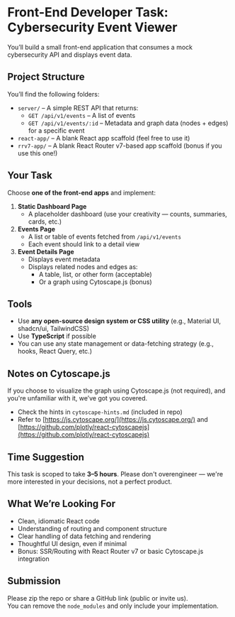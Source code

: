 # Front-End Developer Task: Cybersecurity Event Viewer

You’ll build a small front-end application that consumes a mock cybersecurity API and displays event data.

## Project Structure

You’ll find the following folders:

- `server/` – A simple REST API that returns:
  - `GET /api/v1/events` – A list of events
  - `GET /api/v1/events/:id` – Metadata and graph data (nodes + edges) for a specific event
- `react-app/` – A blank React app scaffold (feel free to use it)
- `rrv7-app/` – A blank React Router v7-based app scaffold (bonus if you use this one!)

## Your Task

Choose **one of the front-end apps** and implement:

1. **Static Dashboard Page**
   - A placeholder dashboard (use your creativity — counts, summaries, cards, etc.)
2. **Events Page**
   - A list or table of events fetched from `/api/v1/events`
   - Each event should link to a detail view
3. **Event Details Page**
   - Displays event metadata
   - Displays related nodes and edges as:
     - A table, list, or other form (acceptable)
     - Or a graph using Cytoscape.js (bonus)

## Tools

- Use **any open-source design system or CSS utility** (e.g., Material UI, shadcn/ui, TailwindCSS)
- Use **TypeScript** if possible
- You can use any state management or data-fetching strategy (e.g., hooks, React Query, etc.)

## Notes on Cytoscape.js

If you choose to visualize the graph using Cytoscape.js (not required), and you're unfamiliar with it, we’ve got you covered.

* Check the hints in `cytoscape-hints.md` (included in repo)  
* Refer to [https://js.cytoscape.org/](https://js.cytoscape.org/) and [https://github.com/plotly/react-cytoscapejs](https://github.com/plotly/react-cytoscapejs)

## Time Suggestion

This task is scoped to take **3–5 hours**. Please don't overengineer — we're more interested in your decisions, not a perfect product.

## What We’re Looking For

- Clean, idiomatic React code
- Understanding of routing and component structure
- Clear handling of data fetching and rendering
- Thoughtful UI design, even if minimal
- Bonus: SSR/Routing with React Router v7 or basic Cytoscape.js integration

## Submission

Please zip the repo or share a GitHub link (public or invite us).  
You can remove the `node_modules` and only include your implementation.
